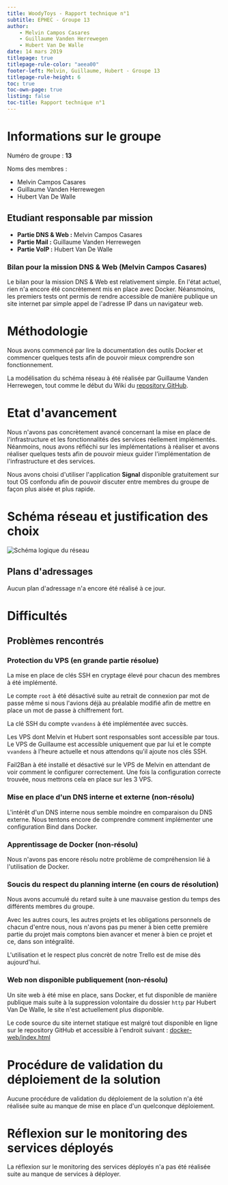 ```yaml
---
title: WoodyToys - Rapport technique n°1
subtitle: EPHEC - Groupe 13
author: 
    - Melvin Campos Casares
    - Guillaume Vanden Herrewegen
    - Hubert Van De Walle
date: 14 mars 2019
titlepage: true
titlepage-rule-color: "aeea00"
footer-left: Melvin, Guillaume, Hubert - Groupe 13
titlepage-rule-height: 6
toc: true
toc-own-page: true
listing: false
toc-title: Rapport technique n°1
---
```


# Informations sur le groupe

Numéro de groupe : **13**

Noms des membres :

- Melvin Campos Casares
- Guillaume Vanden Herrewegen
- Hubert Van De Walle

## Etudiant responsable par mission

- **Partie DNS & Web :** Melvin Campos Casares
- **Partie Mail :** Guillaume Vanden Herrewegen
- **Partie VoIP :** Hubert Van De Walle

### Bilan pour la mission DNS & Web (Melvin Campos Casares)

Le bilan pour la mission DNS & Web est relativement simple.
En l'état actuel, rien n'a encore été concrètement mis en place avec Docker.
Néansmoins, les premiers tests ont permis de rendre accessible de manière publique un site internet par simple appel de l'adresse IP dans un navigateur web.

# Méthodologie

Nous avons commencé par lire la documentation des outils Docker et commencer quelques tests afin de pouvoir mieux comprendre son fonctionnement.

La modélisation du schéma réseau à été réalisée par Guillaume Vanden Herrewegen, tout comme le début du Wiki du [repository GitHub](https://github.com/melvinmajor/VPS-project/wiki).

# Etat d'avancement

Nous n'avons pas concrètement avancé concernant la mise en place de l'infrastructure et les fonctionnalités des services réellement implémentés.
Néanmoins, nous avons réfléchi sur les implémentations à réaliser et avons réaliser quelques tests afin de pouvoir mieux guider l'implémentation de l'infrastructure et des services.

Nous avons choisi d'utiliser l'application **Signal** disponible gratuitement sur tout OS confondu afin de pouvoir discuter entre membres du groupe de façon plus aisée et plus rapide.

# Schéma réseau et justification des choix

![Schéma logique du réseau](https://raw.githubusercontent.com/melvinmajor/VPS-project/master/wiki/sch%C3%A9ma%20logique.png)

## Plans d'adressages

Aucun plan d'adressage n'a encore été réalisé à ce jour.

# Difficultés

## Problèmes rencontrés

### Protection du VPS (en grande partie résolue)

La mise en place de clés SSH en cryptage élevé pour chacun des membres à été implémenté.

Le compte `root` à été désactivé suite au retrait de connexion par mot de passe même si nous l'avions déjà au préalable modifié afin de mettre en place un mot de passe à chiffrement fort.

La clé SSH du compte `vvandens` à été implémentée avec succès.

Les VPS dont Melvin et Hubert sont responsables sont accessible par tous.
Le VPS de Guillaume est accessible uniquement que par lui et le compte `vvandens` à l'heure actuelle et nous attendons qu'il ajoute nos clés SSH.

Fail2Ban à été installé et désactivé sur le VPS de Melvin en attendant de voir comment le configurer correctement.
Une fois la configuration correcte trouvée, nous mettrons cela en place sur les 3 VPS.

### Mise en place d'un DNS interne et externe (non-résolu)

L'intérêt d'un DNS interne nous semble moindre en comparaison du DNS externe.
Nous tentons encore de comprendre comment implémenter une configuration Bind dans Docker.

### Apprentissage de Docker (non-résolu)

Nous n'avons pas encore résolu notre problème de compréhension lié à l'utilisation de Docker.

### Soucis du respect du planning interne (en cours de résolution)

Nous avons accumulé du retard suite à une mauvaise gestion du temps des différents membres du groupe.

Avec les autres cours, les autres projets et les obligations personnels de chacun d'entre nous, nous n'avons pas pu mener à bien cette première partie du projet mais comptons bien avancer et mener à bien ce projet et ce, dans son intégralité.

L'utilisation et le respect plus concrèt de notre Trello est de mise dès aujourd'hui.

### Web non disponible publiquement (non-résolu)

Un site web à été mise en place, sans Docker, et fut disponible de manière publique mais suite à la suppression volontaire du dossier `http` par Hubert Van De Walle, le site n'est actuellement plus disponible.

Le code source du site internet statique est malgré tout disponible en ligne sur le repository GitHub et accessible à l'endroit suivant : [docker-web/index.html](https://github.com/melvinmajor/VPS-project/blob/master/docker-web/index.html)

# Procédure de validation du déploiement de la solution

Aucune procédure de validation du déploiement de la solution n'a été réalisée suite au manque de mise en place d'un quelconque déploiement.

# Réflexion sur le monitoring des services déployés

La réflexion sur le monitoring des services déployés n'a pas été réalisée suite au manque de services à déployer.
